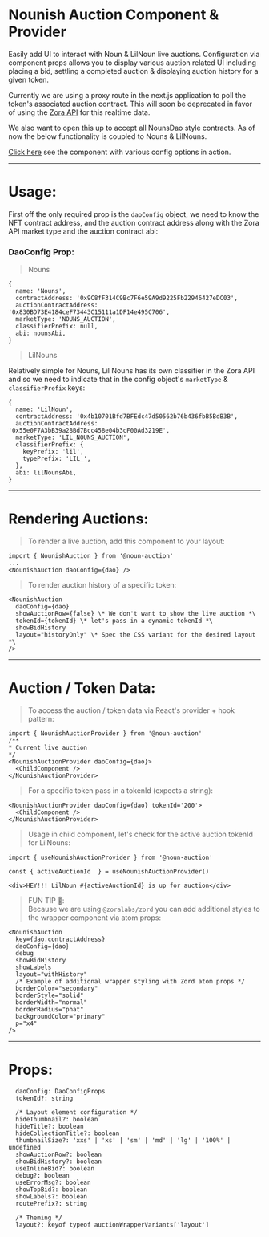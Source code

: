 # Nounish Auction Component & Provider

Easily add UI to interact with Noun & LilNoun live auctions. Configuration via component props allows you to display various auction related UI including placing a bid, settling a completed auction & displaying auction history for a given token.

Currently we are using a proxy route in the next.js application to poll the token's associated auction contract. This will soon be deprecated in favor of using the [Zora API](https://api.zora.co/) for this realtime data.

We also want to open this up to accept all NounsDao style contracts. As of now the below functionality is coupled to Nouns & LilNouns.

[Click here](https://noun.market/docs/nounish-auction-component) see the component with various config options in action.

---

# Usage:

First off the only required prop is the `daoConfig` object, we need to know the NFT contract address, and the auction contract address along with the Zora API market type and the auction contract abi:

### DaoConfig Prop:

> Nouns

```tsx
{
  name: 'Nouns',
  contractAddress: '0x9C8fF314C9Bc7F6e59A9d9225Fb22946427eDC03',
  auctionContractAddress: '0x830BD73E4184ceF73443C15111a1DF14e495C706',
  marketType: 'NOUNS_AUCTION',
  classifierPrefix: null,
  abi: nounsAbi,
}
```

> LilNouns

Relatively simple for Nouns, Lil Nouns has its own classifier in the Zora API and so we need to indicate that in the config object's `marketType` & `classifierPrefix` keys:

```tsx
{
  name: 'LilNoun',
  contractAddress: '0x4b10701Bfd7BFEdc47d50562b76b436fbB5BdB3B',
  auctionContractAddress: '0x55e0F7A3bB39a28Bd7Bcc458e04b3cF00Ad3219E',
  marketType: 'LIL_NOUNS_AUCTION',
  classifierPrefix: {
    keyPrefix: 'lil',
    typePrefix: 'LIL_',
  },
  abi: lilNounsAbi,
}
```

---

# Rendering Auctions:

> To render a live auction, add this component to your layout:

```tsx
import { NounishAuction } from '@noun-auction'
...
<NounishAuction daoConfig={dao} />
```

> To render auction history of a specific token:

```tsx
<NounishAuction
  daoConfig={dao}
  showAuctionRow={false} \* We don't want to show the live auction *\
  tokenId={tokenId} \* let's pass in a dynamic tokenId *\
  showBidHistory
  layout="historyOnly" \* Spec the CSS variant for the desired layout *\
/>
```

---

# Auction / Token Data:

> To access the auction / token data via React's provider + hook pattern:

```
import { NounishAuctionProvider } from '@noun-auction'
/**
* Current live auction
*/
<NounishAuctionProvider daoConfig={dao}>
  <ChildComponent />
</NounishAuctionProvider>
```

> For a specific token pass in a tokenId (expects a string):

```
<NounishAuctionProvider daoConfig={dao} tokenId='200'>
  <ChildComponent />
</NounishAuctionProvider>
```

> Usage in child component, let's check for the active auction tokenId for LilNouns:

```
import { useNounishAuctionProvider } from '@noun-auction'

const { activeAuctionId  } = useNounishAuctionProvider()

<div>HEY!!! LilNoun #{activeAuctionId} is up for auction</div>
```

> FUN TIP 🎨:  
> Because we are using `@zoralabs/zord` you can add additional styles to the wrapper component via atom props:

```
<NounishAuction
  key={dao.contractAddress}
  daoConfig={dao}
  debug
  showBidHistory
  showLabels
  layout="withHistory"
  /* Example of additional wrapper styling with Zord atom props */
  borderColor="secondary"
  borderStyle="solid"
  borderWidth="normal"
  borderRadius="phat"
  backgroundColor="primary"
  p="x4"
/>
```

---

# Props:

```
  daoConfig: DaoConfigProps
  tokenId?: string

  /* Layout element configuration */
  hideThumbnail?: boolean
  hideTitle?: boolean
  hideCollectionTitle?: boolean
  thumbnailSize?: 'xxs' | 'xs' | 'sm' | 'md' | 'lg' | '100%' | undefined
  showAuctionRow?: boolean
  showBidHistory?: boolean
  useInlineBid?: boolean
  debug?: boolean
  useErrorMsg?: boolean
  showTopBid?: boolean
  showLabels?: boolean
  routePrefix?: string

  /* Theming */
  layout?: keyof typeof auctionWrapperVariants['layout']
```
